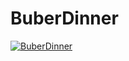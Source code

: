 # BuberDinner

[![BuberDinner](https://github.com/willchenxa/BuberDinner/actions/workflows/build.yml/badge.svg)](https://github.com/willchenxa/BuberDinner/actions/workflows/build.yml)
